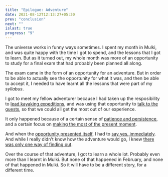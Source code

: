 ```yaml
---
title: "Epilogue: Adventure"
date: 2021-08-12T12:13:27+05:30
prev: "conclusion"
next: ""
islast: true
progress: "9"
---
```


The universe works in funny ways sometimes. I spent my month in Mulki,
and was quite happy with the time I got to spend, and the lessons that I
got to learn. But as it turned out, my whole month was more of an
opportunity to study for a final exam that had probably been planned all along.

The exam came in the form of an opportunity for an adventure. But in
order to be able to actually see the opportunity for what it was, and
then be able to accept it, I needed to have learnt all the lessons that
were part of my _syllabus_.

I got to meet my fellow adventurer because I had taken up the
resposibility to [lead kayaking
expeditions](/chapter5), and was using that opportunity to [talk to 
the guests](/chapter6), so that we could all get the most out of our
experience.

It only happened because of a certain sense of [patience and
persistence](/chapter3), and a certain focus on [making the most of the
present moment](/chapter4).

And when the [opportunity presented itself](/chapter2), I had to [say
yes, immediately](/chapter1). And while I really didn't know how the
adventure would go, I
knew [there was only one way of finding out](/chapter7).

Over the course of that adventure, I got to learn a whole lot. Probably
even more than I learnt in Mulki. But none of that happened in February,
and none of that happened in Mulki. So it will have to be a different story,
for a different time.
